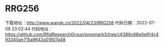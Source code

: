 # RRG256
下载地址：http://www.wangk.cn/2022/04/23/RRG256
代码日期：2022-07-09 23:02:44
代码地址：https://github.com/RfidResearchGroup/proxmark3/tree/c6386c68e0e814c493340ae715a9642a01807a48
